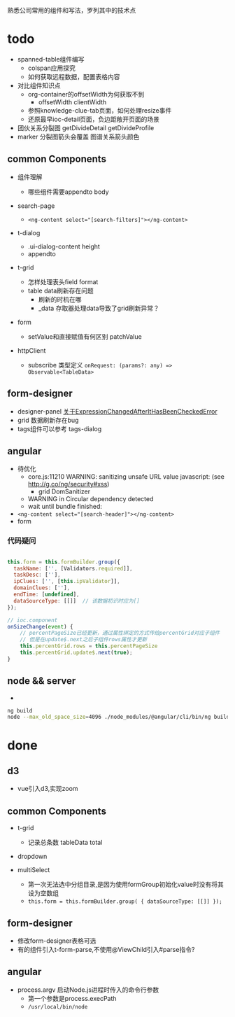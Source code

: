 熟悉公司常用的组件和写法，罗列其中的技术点

# todo
+ spanned-table组件编写
	+ colspan应用探究
	+ 如何获取远程数据，配置表格内容
+ 对比组件知识点
	+ org-container的offsetWidth为何获取不到
		+ offsetWidth clientWidth
	+ 参照knowledge-clue-tab页面，如何处理resize事件
	+ 还原最早ioc-detail页面，负边距敞开页面的场景
+ 团伙关系分裂图 getDivideDetail getDivideProfile
+ marker 分裂图箭头会覆盖 图谱关系箭头颜色



















	
## common Components
+ 组件理解
	+ 哪些组件需要appendto body
+ search-page
	+ `<ng-content select="[search-filters]"></ng-content>`
+ t-dialog
	+ .ui-dialog-content height
	+ appendto

+ t-grid
	+ 怎样处理表头field format
	+ table data刷新存在问题
		+ 刷新的时机在哪
		+ _data 存取器处理data导致了grid刷新异常？
+ form
	+ setValue和直接赋值有何区别 patchValue
+ httpClient
	+ subscribe 类型定义 `onRequest: (params?: any) => Observable<TableData>`

## form-designer
+ designer-panel [关于ExpressionChangedAfterItHasBeenCheckedError](https://segmentfault.com/a/1190000013972657)
+ grid 数据刷新存在bug
+ tags组件可以参考 tags-dialog


## angular
+ 待优化
	+ core.js:11210 WARNING: sanitizing unsafe URL value javascript: (see http://g.co/ng/security#xss)
		+ grid DomSanitizer
	+ WARNING in Circular dependency detected
	+ wait until bundle finished:
+ `<ng-content select="[search-header]"></ng-content>`
+ form

### 代码疑问 
```js

this.form = this.formBuilder.group({
  taskName: ['', [Validators.required]],
  taskDesc: [''],
  ipClues: ['', [this.ipValidator]],
  domainClues: [''],
  endTime: [undefined],
  dataSourceType: [[]]  // 该数据初识时应为[]
});

// ioc.component
onSizeChange(event) {
	// percentPageSize已经更新，通过属性绑定的方式传给percentGrid对应子组件
	// 但是在update$.next之后子组件rows属性才更新
	this.percentGrid.rows = this.percentPageSize
	this.percentGrid.update$.next(true);
}
```

## node && server
+ 
```bash
ng build
node --max_old_space_size=4096 ./node_modules/@angular/cli/bin/ng build
```




# done
## d3
+ vue引入d3,实现zoom

## common Components
+ t-grid
	+ 记录总条数 tableData total
+ dropdown
	
+ multiSelect 
	+ 第一次无法选中分组目录,是因为使用formGroup初始化value时没有将其设为空数组  
	+ `this.form = this.formBuilder.group(
	{ dataSourceType: [[]] });`


## form-designer
+ 修改form-designer表格可选
+ 有的组件引入t-form-parse,不使用@ViewChild引入#parse指令? 


## angular
+ process.argv 启动Node.js进程时传入的命令行参数 
	+ 第一个参数是process.execPath
	+ `/usr/local/bin/node`